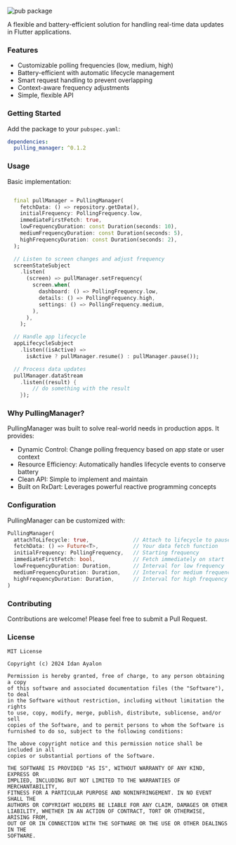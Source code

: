 ![pub package](https://img.shields.io/badge/version-0.1.1-blue)

  
A flexible and battery-efficient solution for handling real-time data updates in Flutter applications.

### Features

- Customizable polling frequencies (low, medium, high)
- Battery-efficient with automatic lifecycle management
- Smart request handling to prevent overlapping
- Context-aware frequency adjustments
- Simple, flexible API

### Getting Started

Add the package to your `pubspec.yaml`:

```yaml
dependencies:
  pulling_manager: ^0.1.2
```

### Usage

Basic implementation:

```dart

  final pullManager = PullingManager(
    fetchData: () => repository.getData(),
    initialFrequency: PollingFrequency.low,
    immediateFirstFetch: true,
    lowFrequencyDuration: const Duration(seconds: 10), 
    mediumFrequencyDuration: const Duration(seconds: 5),
    highFrequencyDuration: const Duration(seconds: 2),
  );

  // Listen to screen changes and adjust frequency
  screenStateSubject
    .listen(
      (screen) => pullManager.setFrequency(
        screen.when(
          dashboard: () => PollingFrequency.low,    
          details: () => PollingFrequency.high,     
          settings: () => PollingFrequency.medium,  
        ),
      ),
    );

  // Handle app lifecycle 
  appLifecycleSubject
    .listen((isActive) => 
      isActive ? pullManager.resume() : pullManager.pause());

  // Process data updates
  pullManager.dataStream
    .listen((result) {
        // do something with the result
    });

```

### Why PullingManager?

PullingManager was built to solve real-world needs in production apps. It provides:

- Dynamic Control: Change polling frequency based on app state or user context
- Resource Efficiency: Automatically handles lifecycle events to conserve battery
- Clean API: Simple to implement and maintain
- Built on RxDart: Leverages powerful reactive programming concepts

### Configuration

PullingManager can be customized with:

```dart
PullingManager(
  attachToLifecycle: true,              // Attach to lifecycle to pause in background, resume in foreground.
  fetchData: () => Future<T>,           // Your data fetch function
  initialFrequency: PollingFrequency,   // Starting frequency
  immediateFirstFetch: bool,            // Fetch immediately on start
  lowFrequencyDuration: Duration,       // Interval for low frequency
  mediumFrequencyDuration: Duration,    // Interval for medium frequency
  highFrequencyDuration: Duration,      // Interval for high frequency
)
```

### Contributing

Contributions are welcome! Please feel free to submit a Pull Request.

### License

```
MIT License

Copyright (c) 2024 Idan Ayalon

Permission is hereby granted, free of charge, to any person obtaining a copy
of this software and associated documentation files (the "Software"), to deal
in the Software without restriction, including without limitation the rights
to use, copy, modify, merge, publish, distribute, sublicense, and/or sell
copies of the Software, and to permit persons to whom the Software is
furnished to do so, subject to the following conditions:

The above copyright notice and this permission notice shall be included in all
copies or substantial portions of the Software.

THE SOFTWARE IS PROVIDED "AS IS", WITHOUT WARRANTY OF ANY KIND, EXPRESS OR
IMPLIED, INCLUDING BUT NOT LIMITED TO THE WARRANTIES OF MERCHANTABILITY,
FITNESS FOR A PARTICULAR PURPOSE AND NONINFRINGEMENT. IN NO EVENT SHALL THE
AUTHORS OR COPYRIGHT HOLDERS BE LIABLE FOR ANY CLAIM, DAMAGES OR OTHER
LIABILITY, WHETHER IN AN ACTION OF CONTRACT, TORT OR OTHERWISE, ARISING FROM,
OUT OF OR IN CONNECTION WITH THE SOFTWARE OR THE USE OR OTHER DEALINGS IN THE
SOFTWARE.
```
